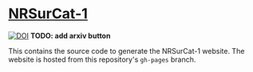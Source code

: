 # [NRSurCat-1](https://nrsur-catalog.github.io/NRSurCat-1)
[![DOI](https://zenodo.org/badge/DOI/10.5281/zenodo.8115310.svg)](https://doi.org/10.5281/zenodo.8115310)
**TODO: add arxiv button**

This contains the source code to generate the NRSurCat-1 website.
The website is hosted from this repository's `gh-pages` branch.
